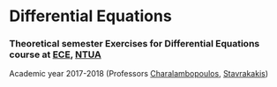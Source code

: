 # Differential Equations


### Theoretical semester Exercises for Differential Equations course at [ECE](https://www.ece.ntua.gr/en), [NTUA](https://www.ntua.gr/en)
Academic year 2017-2018 (Professors [Charalambopoulos](https://www.ece.ntua.gr/en/staff/468), [Stavrakakis](http://semfe.ntua.gr/en/emeriti/item/39-stavrakakis))